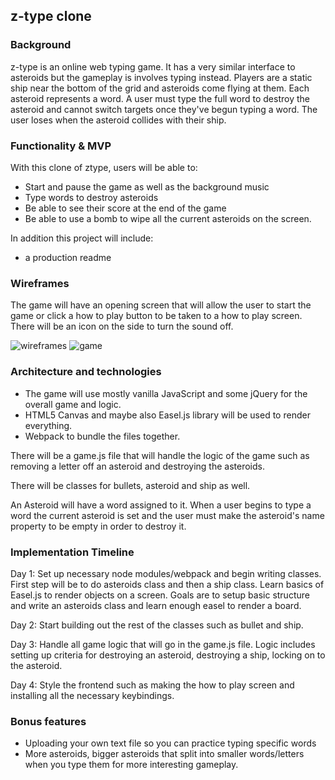 ## z-type clone

### Background

z-type is an online web typing game. It has a very similar interface to asteroids but the gameplay is involves typing instead. Players are a static ship near the bottom of the grid and asteroids come flying at them. Each asteroid represents a word. A user must type the full word to destroy the asteroid and cannot switch targets once they've begun typing a word. The user loses when the asteroid collides with their ship.

### Functionality & MVP

With this clone of ztype, users will be able to:

- Start and pause the game as well as the background music
-  Type words to destroy asteroids
-  Be able to see their score at the end of the game
-  Be able to use a bomb to wipe all the current asteroids on the screen.

In addition this project will include:
-  a production readme

### Wireframes

The game will have an opening screen that will allow the user to start the game or click a how to play button to be taken to a how to play screen. There will be an icon on the side to turn the sound off.

![wireframes](https://github.com/ygu93/ztype/blob/master/readme-image/wireframe.png)
![game](https://github.com/ygu93/ztype/blob/master/readme-image/game.png)


### Architecture and technologies

- The game will use mostly vanilla JavaScript and some jQuery for the overall game and logic.
- HTML5 Canvas and maybe also Easel.js library will be used to render everything.
- Webpack to bundle the files together.

There will be a game.js file that will handle the logic of the game such as removing a letter off an asteroid and destroying the asteroids.

There will be classes for bullets, asteroid and ship as well.

An Asteroid will have a word assigned to it. When a user begins to type a word the current asteroid is set and the user must make the asteroid's name property to be empty in order to destroy it.


### Implementation Timeline
Day 1: Set up necessary node modules/webpack and begin writing classes. First step will be to do asteroids class and then a ship class. Learn basics of Easel.js to render objects on a screen. Goals are to setup basic structure and write an asteroids class and learn enough easel to render a board.

Day 2: Start building out the rest of the classes such as bullet and ship.

Day 3: Handle all game logic that will go in the game.js file. Logic includes setting up criteria for destroying an asteroid, destroying a ship, locking on to the asteroid.

Day 4: Style the frontend such as making the how to play screen and installing all the necessary keybindings.

### Bonus features
 - Uploading your own text file so you can practice typing specific words
 - More asteroids, bigger asteroids that split into smaller words/letters when you type them for more interesting gameplay.
